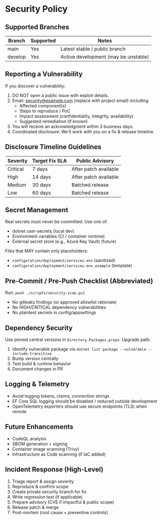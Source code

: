 ﻿# Security Policy

## Supported Branches
| Branch | Supported | Notes |
|--------|-----------|-------|
| main   | Yes       | Latest stable / public branch |
| develop| Yes       | Active development (may be unstable) |

## Reporting a Vulnerability
If you discover a vulnerability:
1. DO NOT open a public issue with exploit details.
2. Email: security@example.com (replace with project email) including:
   - Affected component(s)
   - Steps to reproduce / PoC
   - Impact assessment (confidentiality, integrity, availability)
   - Suggested remediation (if known)
3. You will receive an acknowledgment within 3 business days.
4. Coordinated disclosure: We'll work with you on a fix & release timeline.

## Disclosure Timeline Guidelines
| Severity | Target Fix SLA | Public Advisory |
|----------|----------------|-----------------|
| Critical | 7 days         | After patch available |
| High     | 14 days        | After patch available |
| Medium   | 30 days        | Batched release |
| Low      | 60 days        | Batched release |

## Secret Management
Real secrets must never be committed. Use one of:
- dotnet user-secrets (local dev)
- Environment variables (CI / container runtime)
- External secret store (e.g., Azure Key Vault) (future)

Files that MAY contain only placeholders:
- `configuration/deployment/services.env` (sanitized)
- `configuration/deployment/services.env.example` (template)

## Pre-Commit / Pre-Push Checklist (Abbreviated)
Run: `pwsh ./scripts/security-scan.ps1`
- No gitleaks findings (or approved allowlist rationale)
- No HIGH/CRITICAL dependency vulnerabilities
- No plaintext secrets in config/appsettings

## Dependency Security
Use pinned central versions in `Directory.Packages.props`.
Upgrade path:
1. Identify vulnerable package via `dotnet list package --vulnerable --include-transitive`
2. Bump version centrally
3. Test build & runtime behavior
4. Document changes in PR

## Logging & Telemetry
- Avoid logging tokens, claims, connection strings
- EF Core SQL logging should be disabled / reduced outside development
- OpenTelemetry exporters should use secure endpoints (TLS) when remote

## Future Enhancements
- CodeQL analysis
- SBOM generation + signing
- Container image scanning (Trivy)
- Infrastructure as Code scanning (if IaC added)

## Incident Response (High-Level)
1. Triage report & assign severity
2. Reproduce & confirm scope
3. Create private security branch for fix
4. Write regression test (if applicable)
5. Prepare advisory (CVE if impactful & public scope)
6. Release patch & merge
7. Post-mortem (root cause + preventive controls)
